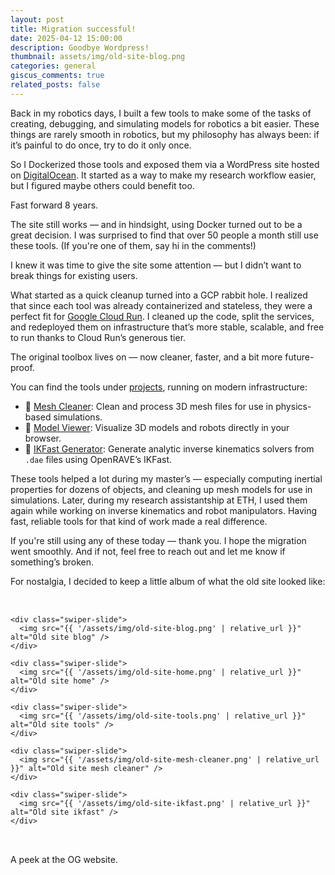 ```yaml
---
layout: post
title: Migration successful!
date: 2025-04-12 15:00:00
description: Goodbye Wordpress!
thumbnail: assets/img/old-site-blog.png
categories: general
giscus_comments: true
related_posts: false
---
```


Back in my robotics days, I built a few tools to make some of the tasks of creating, debugging, and simulating models for robotics a bit easier. These things are rarely smooth in robotics, but my philosophy has always been: if it’s painful to do once, try to do it only once.

So I Dockerized those tools and exposed them via a WordPress site hosted on [DigitalOcean](https://www.digitalocean.com/). It started as a way to make my research workflow easier, but I figured maybe others could benefit too.

Fast forward 8 years.

The site still works — and in hindsight, using Docker turned out to be a great decision. I was surprised to find that over 50 people a month still use these tools. (If you're one of them, say hi in the comments!)

I knew it was time to give the site some attention — but I didn’t want to break things for existing users.

What started as a quick cleanup turned into a GCP rabbit hole. I realized that since each tool was already containerized and stateless, they were a perfect fit for [Google Cloud Run](https://cloud.google.com/run). I cleaned up the code, split the services, and redeployed them on infrastructure that’s more stable, scalable, and free to run thanks to Cloud Run’s generous tier.

The original toolbox lives on — now cleaner, faster, and a bit more future-proof.

You can find the tools under [projects](https://hamzamerzic.info/projects/), running on modern infrastructure:

- 🔧 [Mesh Cleaner](https://hamzamerzic.info/mesh_cleaner/): Clean and process 3D mesh files for use in physics-based simulations.
- 🧿 [Model Viewer](https://hamzamerzic.info/3d-viz/): Visualize 3D models and robots directly in your browser.
- 🤖 [IKFast Generator](https://hamzamerzic.info/ikfast/): Generate analytic inverse kinematics solvers from `.dae` files using OpenRAVE’s IKFast.

These tools helped a lot during my master’s — especially computing inertial properties for dozens of objects, and cleaning up mesh models for use in simulations. Later, during my research assistantship at ETH, I used them again while working on inverse kinematics and robot manipulators. Having fast, reliable tools for that kind of work made a real difference.

If you're still using any of these today — thank you. I hope the migration went smoothly. And if not, feel free to reach out and let me know if something’s broken.

For nostalgia, I decided to keep a little album of what the old site looked like:

<!-- Swiper styles -->
<link rel="stylesheet" href="https://cdn.jsdelivr.net/npm/swiper@11/swiper-bundle.min.css" />

<!-- Custom styling -->
<style>
  .swiper {
    max-width: 720px;
    margin: 2rem auto;
    border-radius: 0.75rem;
    overflow: hidden;
  }

  .swiper-slide img {
    width: 100%;
    height: auto;
    aspect-ratio: 4 / 3;
    border-radius: 0; /* Remove radius from inner images */
    box-shadow: 0 2px 6px rgba(0, 0, 0, 0.05);
  }

.swiper-button-prev,
.swiper-button-next {
  color: var(--global-theme-color);
  opacity: 0.4;
  transition: opacity 0.3s ease;
}

.swiper-button-prev:hover,
.swiper-button-next:hover {
  opacity: 1;
}

.swiper-pagination-bullet {
  background: var(--global-theme-color);
}
</style>

<!-- Swiper container -->
<div class="swiper mySwiper">
  <div class="swiper-wrapper">

    <div class="swiper-slide">
      <img src="{{ '/assets/img/old-site-blog.png' | relative_url }}" alt="Old site blog" />
    </div>

    <div class="swiper-slide">
      <img src="{{ '/assets/img/old-site-home.png' | relative_url }}" alt="Old site home" />
    </div>

    <div class="swiper-slide">
      <img src="{{ '/assets/img/old-site-tools.png' | relative_url }}" alt="Old site tools" />
    </div>

    <div class="swiper-slide">
      <img src="{{ '/assets/img/old-site-mesh-cleaner.png' | relative_url }}" alt="Old site mesh cleaner" />
    </div>

    <div class="swiper-slide">
      <img src="{{ '/assets/img/old-site-ikfast.png' | relative_url }}" alt="Old site ikfast" />
    </div>

  </div>

  <!-- Navigation & pagination -->
  <div class="swiper-button-next"></div>
  <div class="swiper-button-prev"></div>
  <div class="swiper-pagination"></div>
</div>

<!-- Swiper script -->
<script src="https://cdn.jsdelivr.net/npm/swiper@11/swiper-bundle.min.js"></script>

<script>
  const swiper = new Swiper('.mySwiper', {
    loop: true,
    autoplay: {
      delay: 5000,
      disableOnInteraction: false,
    },
    spaceBetween: 16,
    pagination: {
      el: '.swiper-pagination',
      clickable: true,
    },
    navigation: {
      nextEl: '.swiper-button-next',
      prevEl: '.swiper-button-prev',
    },
  });
</script>

<div class="caption mt-2">
  A peek at the OG website.
</div>

